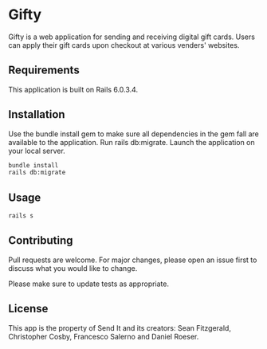 # Gifty

Gifty is a web application for sending and receiving digital gift cards. Users can apply their gift cards upon checkout at various venders' websites.

## Requirements
This application is built on Rails 6.0.3.4.

## Installation

Use the bundle install gem to make sure all dependencies in the gem fall are available to the application.
Run rails db:migrate. Launch the application on your local server.

```bash
bundle install
rails db:migrate
```

## Usage

```ruby
rails s
```

## Contributing
Pull requests are welcome. For major changes, please open an issue first to discuss what you would like to change.

Please make sure to update tests as appropriate.

## License
This app is the property of Send It and its creators: Sean Fitzgerald, Christopher Cosby, Francesco Salerno and Daniel Roeser.